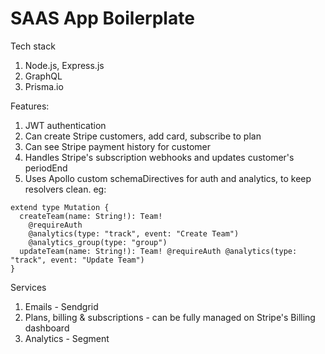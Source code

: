 # SAAS App Boilerplate

Tech stack

1. Node.js, Express.js
2. GraphQL
3. Prisma.io

Features:

1. JWT authentication
2. Can create Stripe customers, add card, subscribe to plan
3. Can see Stripe payment history for customer
4. Handles Stripe's subscription webhooks and updates customer's periodEnd
5. Uses Apollo custom schemaDirectives for auth and analytics, to keep resolvers clean. eg:

```
extend type Mutation {
  createTeam(name: String!): Team!
    @requireAuth
    @analytics(type: "track", event: "Create Team")
    @analytics_group(type: "group")
  updateTeam(name: String!): Team! @requireAuth @analytics(type: "track", event: "Update Team")
}
```

Services

1. Emails - Sendgrid
2. Plans, billing & subscriptions - can be fully managed on Stripe's Billing dashboard
3. Analytics - Segment
